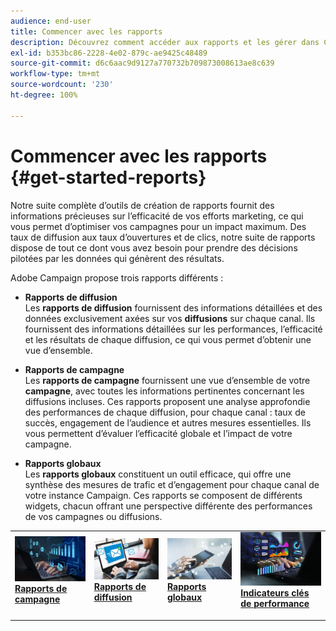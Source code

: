 ```yaml
---
audience: end-user
title: Commencer avec les rapports
description: Découvrez comment accéder aux rapports et les gérer dans Campaign Web.
exl-id: b353bc86-2228-4e02-879c-ae9425c48489
source-git-commit: d6c6aac9d9127a770732b709873008613ae8c639
workflow-type: tm+mt
source-wordcount: '230'
ht-degree: 100%

---
```


# Commencer avec les rapports {#get-started-reports}

Notre suite complète d’outils de création de rapports fournit des informations précieuses sur l’efficacité de vos efforts marketing, ce qui vous permet d’optimiser vos campagnes pour un impact maximum. Des taux de diffusion aux taux d’ouvertures et de clics, notre suite de rapports dispose de tout ce dont vous avez besoin pour prendre des décisions pilotées par les données qui génèrent des résultats.

Adobe Campaign propose trois rapports différents :

* **Rapports de diffusion**\
  Les **rapports de diffusion** fournissent des informations détaillées et des données exclusivement axées sur vos **diffusions** sur chaque canal. Ils fournissent des informations détaillées sur les performances, l’efficacité et les résultats de chaque diffusion, ce qui vous permet d’obtenir une vue d’ensemble.

* **Rapports de campagne**\
  Les **rapports de campagne** fournissent une vue d’ensemble de votre **campagne**, avec toutes les informations pertinentes concernant les diffusions incluses. Ces rapports proposent une analyse approfondie des performances de chaque diffusion, pour chaque canal : taux de succès, engagement de l’audience et autres mesures essentielles. Ils vous permettent d’évaluer l’efficacité globale et l’impact de votre campagne.

* **Rapports globaux**\
  Les **rapports globaux** constituent un outil efficace, qui offre une synthèse des mesures de trafic et d’engagement pour chaque canal de votre instance Campaign. Ces rapports se composent de différents widgets, chacun offrant une perspective différente des performances de vos campagnes ou diffusions.

<table style="table-layout:fixed"><tr style="border: 0;">
<td>
<a href="campaign-reports.md">
<img alt="[Vue d’ensemble des rapports de campagne]" src="assets/do-not-localize/campaign_report.jpeg">
</a>
<div>
<a href="campaign-reports.md"><strong>Rapports de campagne</strong></a>
</div>
<p>
</td>
<td>
<a href="delivery-reports.md">
<img alt="[Informations sur les rapports de diffusion]" src="assets/do-not-localize/email_report.jpeg">
</a>
<div><a href="delivery-reports.md"><strong>Rapports de diffusion</strong>
</div>
<p>
</td>
<td>
<a href="global-reports.md">
<img alt="[Synthèse des rapports globaux]" src="assets/do-not-localize/push_report.jpeg">
</a>
<div>
<a href="global-reports.md"><strong>Rapports globaux</strong></a>
</div>
<p></td>
<td>
<a href="kpis.md">
<img alt="[Vue d’ensemble des indicateurs clés de performance]" src="assets/do-not-localize/kpis.jpeg">
</a>
<div>
<a href="kpis.md"><strong>Indicateurs clés de performance</strong></a>
</div>
<p>
</td>
</tr></table>